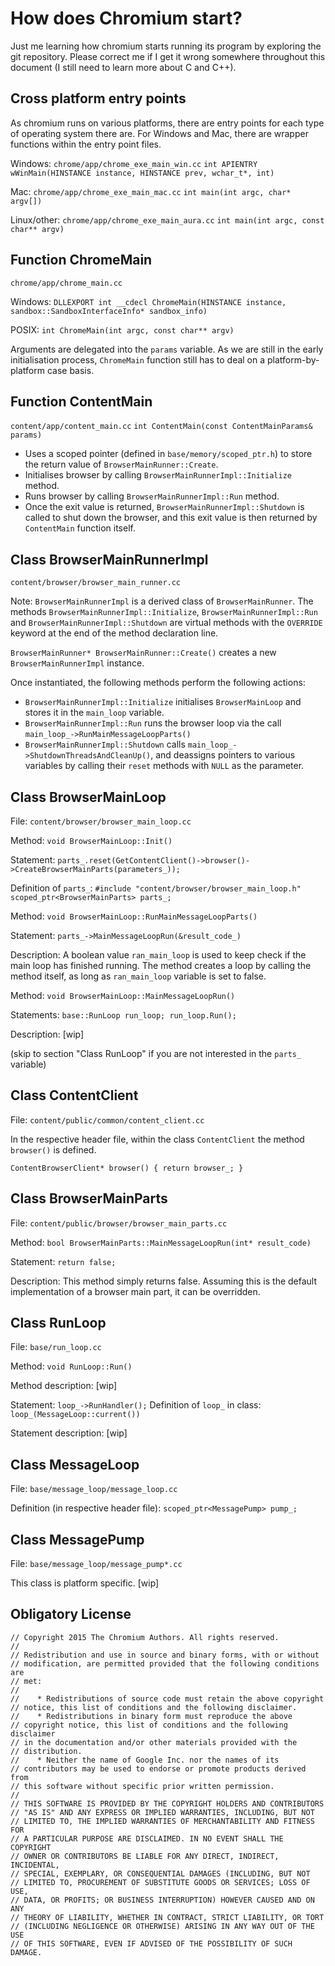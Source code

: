 # How does Chromium start?
Just me learning how chromium starts running its program by exploring the git repository. Please correct me if I get it wrong somewhere throughout this document (I still need to learn more about C and C++).

## Cross platform entry points
As chromium runs on various platforms, there are entry points for each type of operating system there are. For Windows and Mac, there are wrapper functions within the entry point files.

Windows: `chrome/app/chrome_exe_main_win.cc` `int APIENTRY wWinMain(HINSTANCE instance, HINSTANCE prev, wchar_t*, int)`

Mac: `chrome/app/chrome_exe_main_mac.cc` `int main(int argc, char* argv[])`

Linux/other: `chrome/app/chrome_exe_main_aura.cc` `int main(int argc, const char** argv)`

## Function ChromeMain
`chrome/app/chrome_main.cc`

Windows: `DLLEXPORT int __cdecl ChromeMain(HINSTANCE instance, sandbox::SandboxInterfaceInfo* sandbox_info)`

POSIX: `int ChromeMain(int argc, const char** argv)`

Arguments are delegated into the `params` variable. As we are still in the early initialisation process, `ChromeMain` function still has to deal on a platform-by-platform case basis. 
## Function ContentMain
`content/app/content_main.cc` `int ContentMain(const ContentMainParams& params)`
* Uses a scoped pointer (defined in `base/memory/scoped_ptr.h`) to store the return value of `BrowserMainRunner::Create`.
* Initialises browser by calling `BrowserMainRunnerImpl::Initialize` method.
* Runs browser by calling `BrowserMainRunnerImpl::Run` method.
* Once the exit value is returned, `BrowserMainRunnerImpl::Shutdown` is called to shut down the browser, and this exit value is then returned by `ContentMain` function itself.

## Class BrowserMainRunnerImpl
`content/browser/browser_main_runner.cc` 

Note: `BrowserMainRunnerImpl` is a derived class of `BrowserMainRunner`. The methods `BrowserMainRunnerImpl::Initialize`, `BrowserMainRunnerImpl::Run` and `BrowserMainRunnerImpl::Shutdown` are virtual methods with the `OVERRIDE` keyword at the end of the method declaration line.

`BrowserMainRunner* BrowserMainRunner::Create()` creates a new `BrowserMainRunnerImpl` instance.

Once instantiated, the following methods perform the following actions:
* `BrowserMainRunnerImpl::Initialize` initialises `BrowserMainLoop` and stores it in the `main_loop` variable.
* `BrowserMainRunnerImpl::Run` runs the browser loop via the call `main_loop_->RunMainMessageLoopParts()`
* `BrowserMainRunnerImpl::Shutdown` calls `main_loop_->ShutdownThreadsAndCleanUp()`, and deassigns pointers to various variables by calling their `reset` methods with `NULL` as the parameter.

## Class BrowserMainLoop
File: `content/browser/browser_main_loop.cc` 


Method: `void BrowserMainLoop::Init()` 

Statement: `parts_.reset(GetContentClient()->browser()->CreateBrowserMainParts(parameters_));`

Definition of `parts_`: `#include "content/browser/browser_main_loop.h"` `scoped_ptr<BrowserMainParts> parts_;`

Method: `void BrowserMainLoop::RunMainMessageLoopParts()`

Statement: `parts_->MainMessageLoopRun(&result_code_)`

Description:
A boolean value `ran_main_loop` is used to keep check if the main loop has finished running. The method creates a loop by calling the method itself, as long as `ran_main_loop` variable is set to false.

Method: `void BrowserMainLoop::MainMessageLoopRun()`

Statements: `base::RunLoop run_loop; run_loop.Run();`

Description:
[wip]

(skip to section "Class RunLoop" if you are not interested in the `parts_` variable)

## Class ContentClient
File: `content/public/common/content_client.cc`


In the respective header file, within the class `ContentClient` the method `browser()` is defined.

`ContentBrowserClient* browser() { return browser_; }`

## Class BrowserMainParts
File: `content/public/browser/browser_main_parts.cc`

Method: `bool BrowserMainParts::MainMessageLoopRun(int* result_code)` 

Statement: `return false;`

Description:
This method simply returns false. Assuming this is the default implementation of a browser main part, it can be overridden.

## Class RunLoop

File: `base/run_loop.cc`

Method: `void RunLoop::Run()`

Method description:
[wip]

Statement: `loop_->RunHandler();`
Definition of `loop_` in class: `loop_(MessageLoop::current())`

Statement description:
[wip]

## Class MessageLoop
File: `base/message_loop/message_loop.cc`

Definition (in respective header file): `scoped_ptr<MessagePump> pump_;`

## Class MessagePump

File: `base/message_loop/message_pump*.cc`

This class is platform specific. [wip]

## Obligatory License 

    // Copyright 2015 The Chromium Authors. All rights reserved.
    //
    // Redistribution and use in source and binary forms, with or without
    // modification, are permitted provided that the following conditions are
    // met:
    //
    //    * Redistributions of source code must retain the above copyright
    // notice, this list of conditions and the following disclaimer.
    //    * Redistributions in binary form must reproduce the above
    // copyright notice, this list of conditions and the following disclaimer
    // in the documentation and/or other materials provided with the
    // distribution.
    //    * Neither the name of Google Inc. nor the names of its
    // contributors may be used to endorse or promote products derived from
    // this software without specific prior written permission.
    //
    // THIS SOFTWARE IS PROVIDED BY THE COPYRIGHT HOLDERS AND CONTRIBUTORS
    // "AS IS" AND ANY EXPRESS OR IMPLIED WARRANTIES, INCLUDING, BUT NOT
    // LIMITED TO, THE IMPLIED WARRANTIES OF MERCHANTABILITY AND FITNESS FOR
    // A PARTICULAR PURPOSE ARE DISCLAIMED. IN NO EVENT SHALL THE COPYRIGHT
    // OWNER OR CONTRIBUTORS BE LIABLE FOR ANY DIRECT, INDIRECT, INCIDENTAL,
    // SPECIAL, EXEMPLARY, OR CONSEQUENTIAL DAMAGES (INCLUDING, BUT NOT
    // LIMITED TO, PROCUREMENT OF SUBSTITUTE GOODS OR SERVICES; LOSS OF USE,
    // DATA, OR PROFITS; OR BUSINESS INTERRUPTION) HOWEVER CAUSED AND ON ANY
    // THEORY OF LIABILITY, WHETHER IN CONTRACT, STRICT LIABILITY, OR TORT
    // (INCLUDING NEGLIGENCE OR OTHERWISE) ARISING IN ANY WAY OUT OF THE USE
    // OF THIS SOFTWARE, EVEN IF ADVISED OF THE POSSIBILITY OF SUCH DAMAGE.
